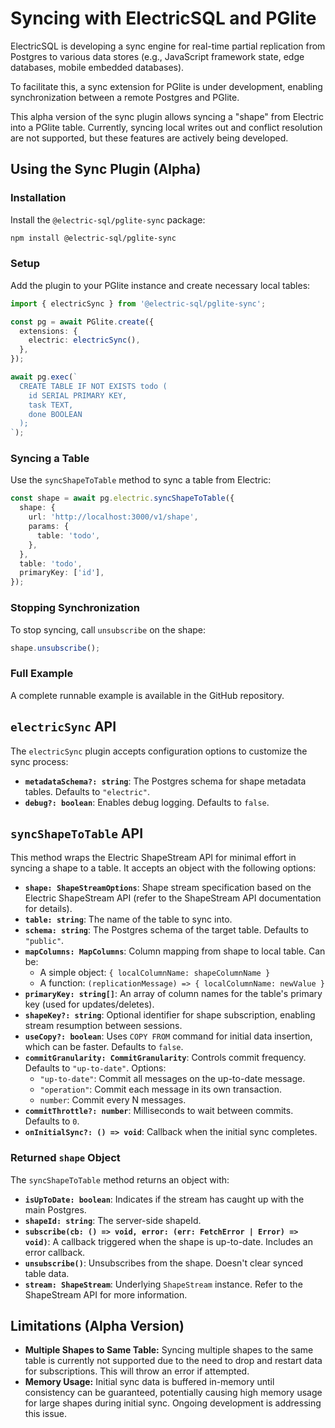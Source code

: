 # Syncing with ElectricSQL and PGlite

ElectricSQL is developing a sync engine for real-time partial replication from Postgres to various data stores (e.g., JavaScript framework state, edge databases, mobile embedded databases).

To facilitate this, a sync extension for PGlite is under development, enabling synchronization between a remote Postgres and PGlite.

This alpha version of the sync plugin allows syncing a "shape" from Electric into a PGlite table. Currently, syncing local writes out and conflict resolution are not supported, but these features are actively being developed.

## Using the Sync Plugin (Alpha)

### Installation

Install the `@electric-sql/pglite-sync` package:

```sh
npm install @electric-sql/pglite-sync
```

### Setup

Add the plugin to your PGlite instance and create necessary local tables:

```typescript
import { electricSync } from '@electric-sql/pglite-sync';

const pg = await PGlite.create({
  extensions: {
    electric: electricSync(),
  },
});

await pg.exec(`
  CREATE TABLE IF NOT EXISTS todo (
    id SERIAL PRIMARY KEY,
    task TEXT,
    done BOOLEAN
  );
`);
```

### Syncing a Table

Use the `syncShapeToTable` method to sync a table from Electric:

```typescript
const shape = await pg.electric.syncShapeToTable({
  shape: {
    url: 'http://localhost:3000/v1/shape',
    params: {
      table: 'todo',
    },
  },
  table: 'todo',
  primaryKey: ['id'],
});
```

### Stopping Synchronization

To stop syncing, call `unsubscribe` on the shape:

```typescript
shape.unsubscribe();
```

### Full Example

A complete runnable example is available in the GitHub repository.

## `electricSync` API

The `electricSync` plugin accepts configuration options to customize the sync process:

*   **`metadataSchema?: string`**:  The Postgres schema for shape metadata tables. Defaults to `"electric"`.
*   **`debug?: boolean`**: Enables debug logging. Defaults to `false`.

## `syncShapeToTable` API

This method wraps the Electric ShapeStream API for minimal effort in syncing a shape to a table. It accepts an object with the following options:

*   **`shape: ShapeStreamOptions`**: Shape stream specification based on the Electric ShapeStream API (refer to the ShapeStream API documentation for details).
*   **`table: string`**: The name of the table to sync into.
*   **`schema: string`**:  The Postgres schema of the target table. Defaults to `"public"`.
*   **`mapColumns: MapColumns`**: Column mapping from shape to local table. Can be:
    *   A simple object: `{ localColumnName: shapeColumnName }`
    *   A function: `(replicationMessage) => { localColumnName: newValue }`
*   **`primaryKey: string[]`**: An array of column names for the table's primary key (used for updates/deletes).
*   **`shapeKey?: string`**: Optional identifier for shape subscription, enabling stream resumption between sessions.
*   **`useCopy?: boolean`**: Uses `COPY FROM` command for initial data insertion, which can be faster. Defaults to `false`.
*   **`commitGranularity: CommitGranularity`**: Controls commit frequency. Defaults to `"up-to-date"`. Options:
    *   `"up-to-date"`: Commit all messages on the up-to-date message.
    *   `"operation"`: Commit each message in its own transaction.
    *   `number`: Commit every N messages.
*   **`commitThrottle?: number`**: Milliseconds to wait between commits. Defaults to `0`.
*   **`onInitialSync?: () => void`**: Callback when the initial sync completes.

### Returned `shape` Object

The `syncShapeToTable` method returns an object with:

*   **`isUpToDate: boolean`**: Indicates if the stream has caught up with the main Postgres.
*   **`shapeId: string`**: The server-side shapeId.
*   **`subscribe(cb: () => void, error: (err: FetchError | Error) => void)`**: A callback triggered when the shape is up-to-date. Includes an error callback.
*   **`unsubscribe()`**: Unsubscribes from the shape. Doesn't clear synced table data.
*   **`stream: ShapeStream`**: Underlying `ShapeStream` instance. Refer to the ShapeStream API for more information.

## Limitations (Alpha Version)

*   **Multiple Shapes to Same Table:** Syncing multiple shapes to the same table is currently not supported due to the need to drop and restart data for subscriptions.  This will throw an error if attempted.
*   **Memory Usage:** Initial sync data is buffered in-memory until consistency can be guaranteed, potentially causing high memory usage for large shapes during initial sync. Ongoing development is addressing this issue.